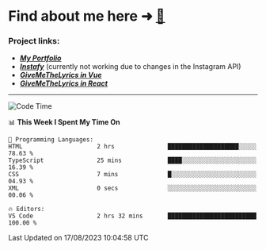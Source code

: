 # Find about me here ➜ [🧑](https://pauabella.dev)

### Project links:
- ***[My Portfolio](https://pauabella.dev)***
- ***[Instafy](https://instafy.me)*** (currently not working due to changes in the Instagram API)
- ***[GiveMeTheLyrics in Vue](https://lyrics.pauabella.dev)***
- ***[GiveMeTheLyrics in React](https://pauabella.dev/GiveMeTheLyrics)***

---
<!--START_SECTION:waka-->
![Code Time](http://img.shields.io/badge/Code%20Time-2%2C363%20hrs%204%20mins-blue)

📊 **This Week I Spent My Time On** 

```text
💬 Programming Languages: 
HTML                     2 hrs               ████████████████████░░░░░   78.63 % 
TypeScript               25 mins             ████░░░░░░░░░░░░░░░░░░░░░   16.39 % 
CSS                      7 mins              █░░░░░░░░░░░░░░░░░░░░░░░░   04.93 % 
XML                      0 secs              ░░░░░░░░░░░░░░░░░░░░░░░░░   00.06 % 

🔥 Editors: 
VS Code                  2 hrs 32 mins       █████████████████████████   100.00 % 
```


 Last Updated on 17/08/2023 10:04:58 UTC
<!--END_SECTION:waka-->

